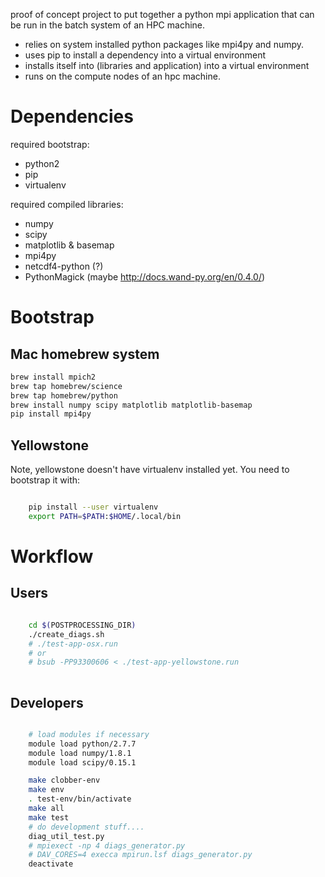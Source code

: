 proof of concept project to put together a python mpi application that can be run in the batch system of an HPC machine. 

* relies on system installed python packages like mpi4py and numpy.
* uses pip to install a dependency into a virtual environment
* installs itself into (libraries and application) into a virtual environment
* runs on the compute nodes of an hpc machine.


Dependencies
============

required bootstrap:

* python2
* pip
* virtualenv

required compiled libraries:

* numpy
* scipy 
* matplotlib & basemap
* mpi4py
* netcdf4-python (?)
* PythonMagick (maybe http://docs.wand-py.org/en/0.4.0/)


Bootstrap
=========

Mac homebrew system
-------------------

```bash
brew install mpich2
brew tap homebrew/science
brew tap homebrew/python
brew install numpy scipy matplotlib matplotlib-basemap
pip install mpi4py
```

Yellowstone
-----------

Note, yellowstone doesn't have virtualenv installed yet. You need to
bootstrap it with:

```bash

    pip install --user virtualenv
    export PATH=$PATH:$HOME/.local/bin

```


Workflow
========

Users
-----

```bash

    cd $(POSTPROCESSING_DIR)
    ./create_diags.sh
    # ./test-app-osx.run
    # or
    # bsub -PP93300606 < ./test-app-yellowstone.run
    
```


Developers
----------


```bash

    # load modules if necessary
    module load python/2.7.7
    module load numpy/1.8.1
    module load scipy/0.15.1

    make clobber-env
    make env
    . test-env/bin/activate
    make all
    make test
    # do development stuff....
    diag_util_test.py
    # mpiexect -np 4 diags_generator.py
    # DAV_CORES=4 execca mpirun.lsf diags_generator.py
    deactivate

```
